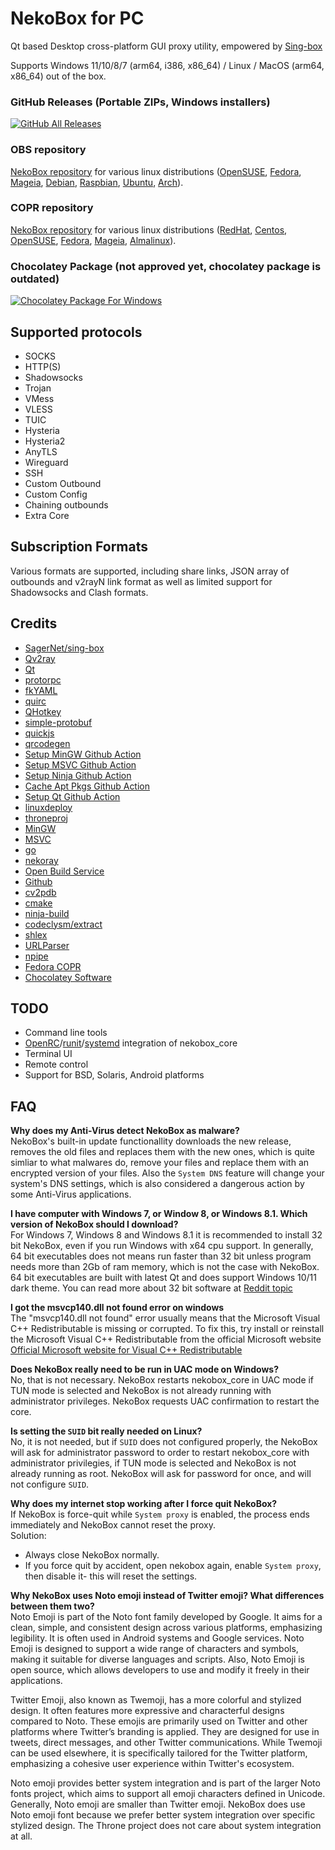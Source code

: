 # NekoBox for PC
Qt based Desktop cross-platform GUI proxy utility, empowered by [Sing-box](https://github.com/SagerNet/sing-box)

Supports Windows 11/10/8/7 (arm64, i386, x86_64) / Linux / MacOS (arm64, x86_64) out of the box.
 
### GitHub Releases (Portable ZIPs, Windows installers)

[![GitHub All Releases](https://img.shields.io/github/downloads/qr243vbi/nekobox/total?label=downloads-total&logo=github&style=flat-square)](https://github.com/qr243vbi/nekobox/releases)

### OBS repository
[NekoBox repository](https://software.opensuse.org//download.html?project=home%3Ajuzbun%3ANekoBox&package=nekobox) for various linux distributions ([OpenSUSE](https://get.opensuse.org/), [Fedora](https://fedoraproject.org/), [Mageia](https://www.mageia.org/), [Debian](https://www.debian.org/), [Raspbian](https://www.raspberrypi.com/software/), [Ubuntu](https://ubuntu.com/), [Arch](https://archlinux.org/)).

### COPR repository
[NekoBox repository](https://copr.fedorainfracloud.org/coprs/qr243vbi/NekoBox/) for various linux distributions ([RedHat](https://www.redhat.com), [Centos](https://www.centos.org), [OpenSUSE](https://get.opensuse.org/), [Fedora](https://fedoraproject.org/), [Mageia](https://www.mageia.org/), [Almalinux](https://almalinux.org/)).

### Chocolatey Package (not approved yet, chocolatey package is outdated)

[![Chocolatey Package For Windows](https://img.shields.io/chocolatey/dt/nekobox?style=flat-square&logo=chocolatey&label=downloads-total
)](https://community.chocolatey.org/packages/nekobox)

## Supported protocols

- SOCKS
- HTTP(S)
- Shadowsocks
- Trojan
- VMess
- VLESS
- TUIC
- Hysteria
- Hysteria2
- AnyTLS
- Wireguard
- SSH
- Custom Outbound
- Custom Config
- Chaining outbounds
- Extra Core

## Subscription Formats

Various formats are supported, including share links, JSON array of outbounds and v2rayN link format as well as limited support for Shadowsocks and Clash formats.

## Credits

- [SagerNet/sing-box](https://github.com/SagerNet/sing-box)
- [Qv2ray](https://github.com/Qv2ray/Qv2ray)
- [Qt](https://www.qt.io/)
- [protorpc](https://github.com/chai2010/protorpc)
- [fkYAML](https://github.com/fktn-k/fkYAML)
- [quirc](https://github.com/dlbeer/quirc)
- [QHotkey](https://github.com/Skycoder42/QHotkey)
- [simple-protobuf](https://github.com/tonda-kriz/simple-protobuf)
- [quickjs](https://quickjs-ng.github.io/quickjs)
- [qrcodegen](https://www.nayuki.io/page/qr-code-generator-library)
- [Setup MinGW Github Action](https://github.com/bwoodsend/setup-winlibs-action)
- [Setup MSVC Github Action](https://github.com/ilammy/msvc-dev-cmd)
- [Setup Ninja Github Action](https://github.com/seanmiddleditch/gha-setup-ninja)
- [Cache Apt Pkgs Github Action](https://github.com/awalsh128/cache-apt-pkgs-action)
- [Setup Qt Github Action](https://github.com/jurplel/install-qt-action)
- [linuxdeploy](https://github.com/linuxdeploy/linuxdeploy)
- [throneproj](https://github.com/throneproj/Throne)
- [MinGW](https://www.mingw-w64.org)
- [MSVC](https://visualstudio.microsoft.com/)
- [go](https://go.dev/)
- [nekoray](https://github.com/MatsuriDayo/nekoray)
- [Open Build Service](https://openbuildservice.org/)
- [Github](https://github.com)
- [cv2pdb](https://github.com/rainers/cv2pdb)
- [cmake](https://gitlab.kitware.com/cmake/cmake)
- [ninja-build](https://ninja-build.org/)
- [codeclysm/extract](https://github.com/codeclysm/extract)
- [shlex](https://github.com/google/shlex)
- [URLParser](https://github.com/dongbum/URLParser)
- [npipe](https://github.com/NullYing/npipe)
- [Fedora COPR](https://copr.fedorainfracloud.org/)
- [Chocolatey Software](https://chocolatey.org/)

## TODO
- Command line tools
- [OpenRC](https://openrc.run/)/[runit](https://smarden.org/runit/)/[systemd](https://systemd.io/) integration of nekobox_core
- Terminal UI
- Remote control
- Support for BSD, Solaris, Android platforms

## FAQ
**Why does my Anti-Virus detect NekoBox as malware?** <br/>
NekoBox's built-in update functionallity downloads the new release, removes the old files and replaces them with the new ones, which is quite simliar to what malwares do, remove your files and replace them with an encrypted version of your files. Also the `System DNS` feature will change your system's DNS settings, which is also considered a dangerous action by some Anti-Virus applications.

**I have computer with Windows 7, or Window 8, or Windows 8.1. Which version of NekoBox should I download?** <br/>
For Windows 7, Windows 8 and Windows 8.1 it is recommended to install 32 bit NekoBox, even if you run Windows with x64 cpu support. In generally, 64 bit executables does not means run faster than 32 bit unless program needs more than 2Gb of ram memory, which is not the case with NekoBox. 64 bit executables are built with latest Qt and does support Windows 10/11 dark theme. You can read more about 32 bit software at [Reddit topic](https://www.reddit.com/r/AskComputerScience/comments/15aqv4o/are_there_any_advantages_to_32_bit_software_or_64/)

**I got the msvcp140.dll not found error on windows** <br/>
The "msvcp140.dll not found" error usually means that the Microsoft Visual C++ Redistributable is missing or corrupted. To fix this, try install or reinstall the Microsoft Visual C++ Redistributable from the official Microsoft website
[Official Microsoft website for Visual C++ Redistributable](https://learn.microsoft.com/en-us/cpp/windows/latest-supported-vc-redist?view=msvc-170)

**Does NekoBox really need to be run in UAC mode on Windows?** <br/>
No, that is not necessary. NekoBox restarts nekobox_core in UAC mode if TUN mode is selected and NekoBox is not already running with administrator privileges. NekoBox requests UAC confirmation to restart the core.

**Is setting the `SUID` bit really needed on Linux?** <br/>
No, it is not needed, but if `SUID` does not configured properly, the NekoBox will ask for administrator password to order to restart nekobox_core with administrator privilegies, if TUN mode is selected and NekoBox is not already running as root. NekoBox will ask for password for once, and will not configure `SUID`.

**Why does my internet stop working after I force quit NekoBox?** <br/>
If NekoBox is force-quit while `System proxy` is enabled, the process ends immediately and NekoBox cannot reset the proxy. <br/>
Solution:
- Always close NekoBox normally.
- If you force quit by accident, open nekobox again, enable `System proxy`, then disable it- this will reset the settings.

**Why NekoBox uses Noto emoji instead of Twitter emoji? What differences between them two?** <br/>
  Noto Emoji is part of the Noto font family developed by Google. It aims for a clean, simple, and consistent design across various platforms, emphasizing legibility. It is often used in Android systems and Google services. Noto Emoji is designed to support a wide range of characters and symbols, making it suitable for diverse languages and scripts. Also, Noto Emoji is open source, which allows developers to use and modify it freely in their applications.

  Twitter Emoji, also known as Twemoji, has a more colorful and stylized design. It often features more expressive and characterful designs compared to Noto. These emojis are primarily used on Twitter and other platforms where Twitter’s branding is applied. They are designed for use in tweets, direct messages, and other Twitter communications. While Twemoji can be used elsewhere, it is specifically tailored for the Twitter platform, emphasizing a cohesive user experience within Twitter's ecosystem.

  Noto emoji provides better system integration and is part of the larger Noto fonts project, which aims to support all emoji characters defined in Unicode. Generally, Noto emoji are smaller than Twitter emoji. NekoBox does use Noto emoji font because we prefer better system integration over specific stylized design. The Throne project does not care about system integration at all.
